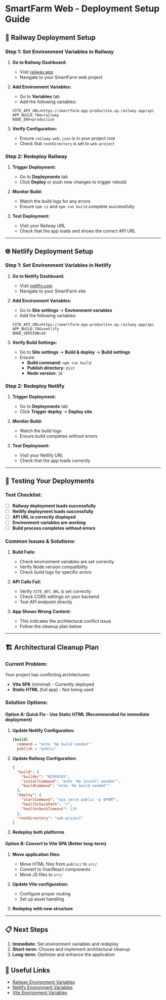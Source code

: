 # SmartFarm Web - Deployment Setup Guide

## 🚀 Railway Deployment Setup

### Step 1: Set Environment Variables in Railway

1. **Go to Railway Dashboard:**
   - Visit [railway.app](https://railway.app)
   - Navigate to your SmartFarm web project

2. **Add Environment Variables:**
   - Go to **Variables** tab
   - Add the following variables:

   ```
   VITE_API_URL=https://smartfarm-app-production.up.railway.app/api
   APP_BUILD_TAG=railway
   NODE_ENV=production
   ```

3. **Verify Configuration:**
   - Ensure `railway.web.json` is in your project root
   - Check that `rootDirectory` is set to `web-project`

### Step 2: Redeploy Railway

1. **Trigger Deployment:**
   - Go to **Deployments** tab
   - Click **Deploy** or push new changes to trigger rebuild

2. **Monitor Build:**
   - Watch the build logs for any errors
   - Ensure `npm ci` and `npm run build` complete successfully

3. **Test Deployment:**
   - Visit your Railway URL
   - Check that the app loads and shows the correct API URL

---

## 🌐 Netlify Deployment Setup

### Step 1: Set Environment Variables in Netlify

1. **Go to Netlify Dashboard:**
   - Visit [netlify.com](https://netlify.com)
   - Navigate to your SmartFarm site

2. **Add Environment Variables:**
   - Go to **Site settings** → **Environment variables**
   - Add the following variables:

   ```
   VITE_API_URL=https://smartfarm-app-production.up.railway.app/api
   APP_BUILD_TAG=netlify
   NODE_VERSION=18
   ```

3. **Verify Build Settings:**
   - Go to **Site settings** → **Build & deploy** → **Build settings**
   - Ensure:
     - **Build command:** `npm run build`
     - **Publish directory:** `dist`
     - **Node version:** `18`

### Step 2: Redeploy Netlify

1. **Trigger Deployment:**
   - Go to **Deployments** tab
   - Click **Trigger deploy** → **Deploy site**

2. **Monitor Build:**
   - Watch the build logs
   - Ensure build completes without errors

3. **Test Deployment:**
   - Visit your Netlify URL
   - Check that the app loads correctly

---

## 🧪 Testing Your Deployments

### Test Checklist:

- [ ] **Railway deployment loads successfully**
- [ ] **Netlify deployment loads successfully**
- [ ] **API URL is correctly displayed**
- [ ] **Environment variables are working**
- [ ] **Build process completes without errors**

### Common Issues & Solutions:

1. **Build Fails:**
   - Check environment variables are set correctly
   - Verify Node version compatibility
   - Check build logs for specific errors

2. **API Calls Fail:**
   - Verify `VITE_API_URL` is set correctly
   - Check CORS settings on your backend
   - Test API endpoint directly

3. **App Shows Wrong Content:**
   - This indicates the architectural conflict issue
   - Follow the cleanup plan below

---

## 🏗️ Architectural Cleanup Plan

### Current Problem:
Your project has conflicting architectures:
- **Vite SPA** (minimal) - Currently deployed
- **Static HTML** (full app) - Not being used

### Solution Options:

#### Option A: Quick Fix - Use Static HTML (Recommended for immediate deployment)

1. **Update Netlify Configuration:**
   ```toml
   [build]
     command = "echo 'No build needed'"
     publish = "public"
   ```

2. **Update Railway Configuration:**
   ```json
   {
     "build": {
       "builder": "NIXPACKS",
       "installCommand": "echo 'No install needed'",
       "buildCommand": "echo 'No build needed'"
     },
     "deploy": {
       "startCommand": "npx serve public -p $PORT",
       "healthcheckPath": "/",
       "healthcheckTimeout": 120
     },
     "rootDirectory": "web-project"
   }
   ```

3. **Redeploy both platforms**

#### Option B: Convert to Vite SPA (Better long-term)

1. **Move application files:**
   - Move HTML files from `public/` to `src/`
   - Convert to Vue/React components
   - Move JS files to `src/`

2. **Update Vite configuration:**
   - Configure proper routing
   - Set up asset handling

3. **Redeploy with new structure**

---

## 📋 Next Steps

1. **Immediate:** Set environment variables and redeploy
2. **Short-term:** Choose and implement architectural cleanup
3. **Long-term:** Optimize and enhance the application

## 🔗 Useful Links

- [Railway Environment Variables](https://docs.railway.app/deploy/variables)
- [Netlify Environment Variables](https://docs.netlify.com/environment-variables/overview/)
- [Vite Environment Variables](https://vitejs.dev/guide/env-and-mode.html)
